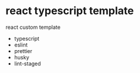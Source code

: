 # react typescript template

react custom template

- typescript
- eslint
- prettier
- husky
- lint-staged
